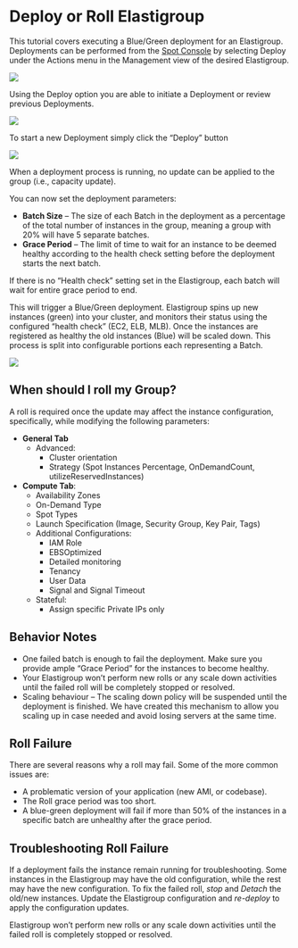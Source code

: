 # Deploy or Roll Elastigroup

This tutorial covers executing a Blue/Green deployment for an Elastigroup. Deployments can be performed from the [Spot Console](http://console.spotinst.com/) by selecting Deploy under the Actions menu in the Management view of the desired Elastigroup.

<img src="/elastigroup/_media/deploy-or-roll-elastigroup_1.png" />

Using the Deploy option you are able to initiate a Deployment or review previous Deployments.

<img src="/elastigroup/_media/deploy-or-roll-elastigroup_2.png" />

To start a new Deployment simply click the “Deploy” button

<img src="/elastigroup/_media/deploy-or-roll-elastigroup_3.png" />

When a deployment process is running, no update can be applied to the group (i.e., capacity update).

You can now set the deployment parameters:

* **Batch Size** – The size of each Batch in the deployment as a percentage of the total number of instances in the group, meaning a group with 20% will have 5 separate batches.
* **Grace Period** – The limit of time to wait for an instance to be deemed healthy according to the health check setting before the deployment starts the next batch.

If there is no “Health check” setting set in the Elastigroup, each batch will wait for entire grace period to end.

This will trigger a Blue/Green deployment. Elastigroup spins up new instances (green) into your cluster, and monitors their status using the configured “health check” (EC2, ELB, MLB). Once the instances are registered as healthy the old instances (Blue) will be scaled down. This process is split into configurable portions each representing a Batch.

<img src="/elastigroup/_media/deploy-or-roll-elastigroup_4.png" />

## When should I roll my Group?

A roll is required once the update may affect the instance configuration, specifically, while modifying the following parameters:

* **General Tab**
  * Advanced:
    * Cluster orientation
    * Strategy (Spot Instances Percentage, OnDemandCount, utilizeReservedInstances)
* **Compute Tab**:
    * Availability Zones
    * On-Demand Type
    * Spot Types
    * Launch Specification (Image, Security Group, Key Pair, Tags)
    * Additional Configurations:
      * IAM Role
      * EBSOptimized
      * Detailed monitoring
      * Tenancy
      * User Data
      * Signal and Signal Timeout
    * Stateful:
      * Assign specific Private IPs only

## Behavior Notes

* One failed batch is enough to fail the deployment. Make sure you provide ample “Grace Period” for the instances to become healthy.
* Your Elastigroup won’t perform new rolls or any scale down activities until the failed roll will be completely stopped or resolved.
* Scaling behaviour – The scaling down policy will be suspended until the deployment is finished. We have created this mechanism to allow you scaling up in case needed and avoid losing servers at the same time.

## Roll Failure

There are several reasons why a roll may fail. Some of the more common issues are:

* A problematic version of your application (new AMI, or codebase).
* The Roll grace period was too short.
* A blue-green deployment will fail if more than 50% of the instances in a specific batch are unhealthy after the grace period.

## Troubleshooting Roll Failure

If a deployment fails the instance remain running for troubleshooting. Some instances in the Elastigroup may have the old configuration, while the rest may have the new configuration. To fix the failed roll, *stop* and *Detach* the old/new instances. Update the Elastigroup configuration and *re-deploy* to apply the configuration updates.

Elastigroup won’t perform new rolls or any scale down activities until the failed roll is completely stopped or resolved.
